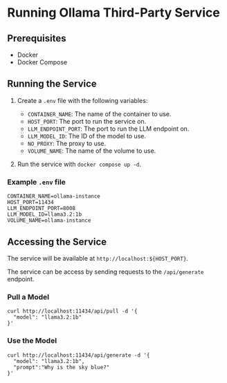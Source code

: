 # Running Ollama Third-Party Service

## Prerequisites

- Docker
- Docker Compose

## Running the Service

1. Create a `.env` file with the following variables:
    - `CONTAINER_NAME`: The name of the container to use.
    - `HOST_PORT`: The port to run the service on.
    - `LLM_ENDPOINT_PORT`: The port to run the LLM endpoint on.
    - `LLM_MODEL_ID`: The ID of the model to use.
    - `NO_PROXY`: The proxy to use.
    - `VOLUME_NAME`: The name of the volume to use.

2. Run the service with `docker compose up -d`.

### Example `.env` file

```
CONTAINER_NAME=ollama-instance
HOST_PORT=11434
LLM_ENDPOINT_PORT=8008
LLM_MODEL_ID=llama3.2:1b
VOLUME_NAME=ollama-instance
```

## Accessing the Service

The service will be available at `http://localhost:${HOST_PORT}`.

The service can be access by sending requests to the `/api/generate` endpoint.

### Pull a Model

```
curl http://localhost:11434/api/pull -d '{
  "model": "llama3.2:1b"
}'
```

### Use the Model

```
curl http://localhost:11434/api/generate -d '{
  "model": "llama3.2:1b",
  "prompt":"Why is the sky blue?"
}'
```


